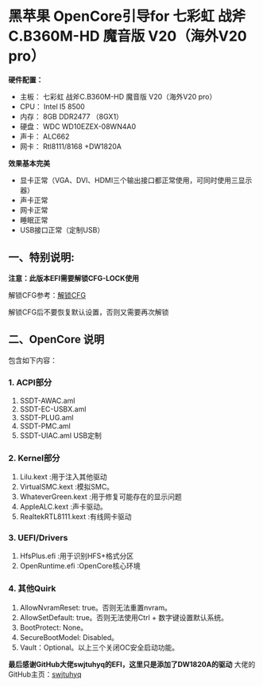 # 黑苹果 OpenCore引导for 七彩虹 战斧C.B360M-HD 魔音版 V20（海外V20 pro）

**硬件配置：**

- 主板： 七彩虹 战斧C.B360M-HD 魔音版 V20（海外V20 pro）
- CPU： Intel I5 8500
- 内存： 8GB DDR2477 （8GX1）
- 硬盘： WDC WD10EZEX-08WN4A0
- 声卡： ALC662
- 网卡： Rtl8111/8168 +DW1820A


**效果基本完美**

- 显卡正常（VGA、DVI、HDMI三个输出接口都正常使用，可同时使用三显示器）
- 声卡正常
- 网卡正常
- 睡眠正常
- USB接口正常（定制USB）


## 一、特别说明:

**注意：此版本EFI需要解锁CFG-LOCK使用** 

解锁CFG参考：[解锁CFG](https://www.zdynb.cn/2020/jie-suo-cfg-lock.html)

解锁CFG后不要恢复默认设置，否则又需要再次解锁


## 二、OpenCore 说明

包含如下内容：

### 1. ACPI部分
1. SSDT-AWAC.aml
2. SSDT-EC-USBX.aml
3. SSDT-PLUG.aml
4. SSDT-PMC.aml
5. SSDT-UIAC.aml USB定制

### 2. Kernel部分

1. Lilu.kext :用于注入其他驱动
2. VirtualSMC.kext :模拟SMC。
3. WhateverGreen.kext :用于修复可能存在的显示问题
4. AppleALC.kext :声卡驱动。
5. RealtekRTL8111.kext :有线网卡驱动

### 3. UEFI/Drivers

1. HfsPlus.efi :用于识别HFS+格式分区
2. OpenRuntime.efi :OpenCore核心环境

### 4. 其他Quirk

1. AllowNvramReset: true。否则无法重置nvram。
2. AllowSetDefault: true。否则无法使用Ctrl + 数字键设置默认系统。
3. BootProtect: None。
4. SecureBootModel: Disabled。
5. Vault：Optional。以上三个关闭OC安全启动功能。

**最后感谢GitHub大佬swjtuhyq的EFI，这里只是添加了DW1820A的驱动**
大佬的GitHub主页：[swjtuhyq](https://github.com/swjtuhyq/colorful-b360m-efi)
